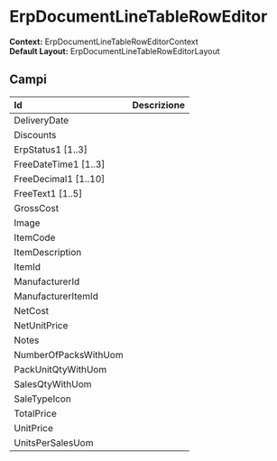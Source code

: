 # ErpDocumentLineTableRowEditor

**Context:** ErpDocumentLineTableRowEditorContext  
**Default Layout:** ErpDocumentLineTableRowEditorLayout

## Campi

| Id | Descrizione |
| :--- | :--- |
| DeliveryDate |  |
| Discounts |  |
| ErpStatus1 \[1..3\] |  |
| FreeDateTime1 \[1..3\] |  |
| FreeDecimal1 \[1..10\] |  |
| FreeText1 \[1..5\] |  |
| GrossCost |  |
| Image |  |
| ItemCode |  |
| ItemDescription |  |
| ItemId |  |
| ManufacturerId |  |
| ManufacturerItemId |  |
| NetCost |  |
| NetUnitPrice |  |
| Notes |  |
| NumberOfPacksWithUom |  |
| PackUnitQtyWithUom |  |
| SalesQtyWithUom |  |
| SaleTypeIcon |  |
| TotalPrice |  |
| UnitPrice |  |
| UnitsPerSalesUom |  |

